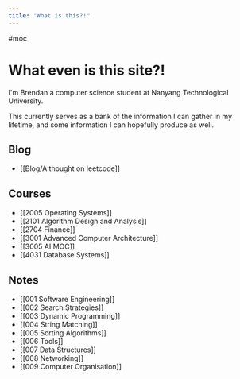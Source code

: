 ```yaml
---
title: "What is this?!"
---
```

#moc 
# What even is this site?! 

I'm Brendan a computer science student at Nanyang Technological University.

This currently serves as a bank of the information I can gather in my lifetime, and some information I can hopefully produce as well.
## Blog
- [[Blog/A thought on leetcode]]
## Courses
- [[2005 Operating Systems]]
- [[2101 Algorithm Design and Analysis]]
- [[2704 Finance]]
- [[3001 Advanced Computer Architecture]]
- [[3005 AI MOC]]
- [[4031 Database Systems]]
## Notes
- [[001 Software Engineering]]
- [[002 Search Strategies]]
- [[003 Dynamic Programming]]
- [[004 String Matching]]
- [[005 Sorting Algorithms]]
- [[006 Tools]]
- [[007 Data Structures]]
- [[008 Networking]]
- [[009 Computer Organisation]]
